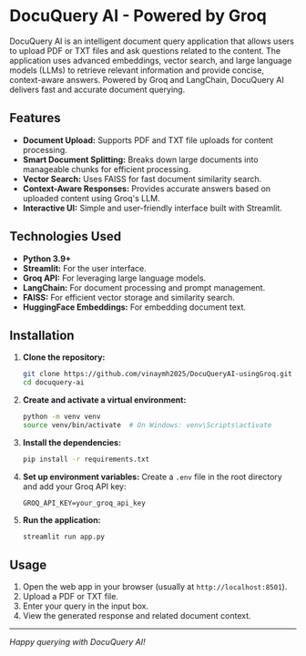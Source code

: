 # DocuQuery AI - Powered by Groq

DocuQuery AI is an intelligent document query application that allows users to upload PDF or TXT files and ask questions related to the content. The application uses advanced embeddings, vector search, and large language models (LLMs) to retrieve relevant information and provide concise, context-aware answers. Powered by Groq and LangChain, DocuQuery AI delivers fast and accurate document querying.

## Features

- **Document Upload:** Supports PDF and TXT file uploads for content processing.
- **Smart Document Splitting:** Breaks down large documents into manageable chunks for efficient processing.
- **Vector Search:** Uses FAISS for fast document similarity search.
- **Context-Aware Responses:** Provides accurate answers based on uploaded content using Groq's LLM.
- **Interactive UI:** Simple and user-friendly interface built with Streamlit.

## Technologies Used

- **Python 3.9+**
- **Streamlit:** For the user interface.
- **Groq API:** For leveraging large language models.
- **LangChain:** For document processing and prompt management.
- **FAISS:** For efficient vector storage and similarity search.
- **HuggingFace Embeddings:** For embedding document text.

## Installation

1. **Clone the repository:**
   ```bash
   git clone https://github.com/vinaymh2025/DocuQueryAI-usingGroq.git
   cd docuquery-ai
   ```

2. **Create and activate a virtual environment:**
   ```bash
   python -m venv venv
   source venv/bin/activate  # On Windows: venv\Scripts\activate
   ```

3. **Install the dependencies:**
   ```bash
   pip install -r requirements.txt
   ```

4. **Set up environment variables:**
   Create a `.env` file in the root directory and add your Groq API key:
   ```env
   GROQ_API_KEY=your_groq_api_key
   ```

5. **Run the application:**
   ```bash
   streamlit run app.py
   ```

## Usage

1. Open the web app in your browser (usually at `http://localhost:8501`).
2. Upload a PDF or TXT file.
3. Enter your query in the input box.
4. View the generated response and related document context.

---

*Happy querying with DocuQuery AI!*

